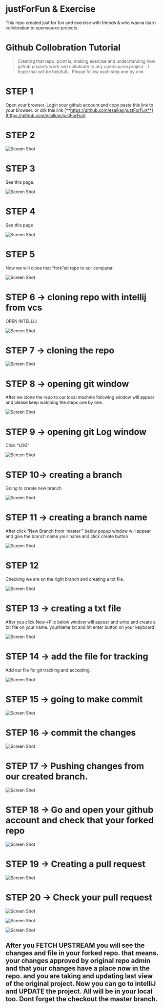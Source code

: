 # justForFun & Exercise
This repo created just for fun and exercise with friends & who wanna learn collobration to opensource projects.



# Github Collobration Tutorial

> Creating that repo, point is; making exercise and understanding how github projects work and collobrate to any opensource project... I hope that will be helpfull...  Please follow each step one by one.
> 

# STEP 1

Open your browser. Login your github account and copy paste this link to your browser.  or clik this link [**https://github.com/esalkan/justForFun**](https://github.com/esalkan/justForFun)

# STEP 2

![Screen Shot](https://github.com/esalkan/justForFun/blob/master/img/1.png)

# STEP 3

See this page.

![Screen Shot](https://github.com/esalkan/justForFun/blob/master/img/2.png)

# STEP 4

See this page

![Screen Shot](https://github.com/esalkan/justForFun/blob/master/img/3.png)

# STEP 5

Now we will clone that “fork”ed repo to our computer.

![Screen Shot](https://github.com/esalkan/justForFun/blob/master/img/4.png)

# STEP 6 → cloning repo with intellij from vcs

OPEN INTELLIJ

![Screen Shot](https://github.com/esalkan/justForFun/blob/master/img/5.png)

# STEP 7 → cloning the repo

![Screen Shot](https://github.com/esalkan/justForFun/blob/master/img/6.png)

# STEP 8 → opening git window

After we clone the repo to our local machine following window will appear and please keep watching the steps one by one.

![Screen Shot](https://github.com/esalkan/justForFun/blob/master/img/7.png)

# STEP 9 → opening git Log window

Click “LOG”

![Screen Shot](https://github.com/esalkan/justForFun/blob/master/img/8.png)

# STEP 10→ creating a branch

Going to create new branch

![Screen Shot](https://github.com/esalkan/justForFun/blob/master/img/9.png)

# STEP 11 → creating a branch name

After click “New Branch from ‘master’” below popup window will appear and give the branch name your name and click create button

![Screen Shot](https://github.com/esalkan/justForFun/blob/master/img/10.png)

# STEP 12

Checking we are on the right branch and creating a txt file.

![Screen Shot](https://github.com/esalkan/justForFun/blob/master/img/11.png)

# STEP 13 → creating a txt file

After you click New→File below window will appear and write and create a txt file on your name. yourName.txt and hit enter button on your keyboard

![Screen Shot](https://github.com/esalkan/justForFun/blob/master/img/12.png)

# STEP 14 → add the file for tracking

Add our file for git tracking and accepting.

![Screen Shot](https://github.com/esalkan/justForFun/blob/master/img/13.png)

# STEP 15 → going to make commit

![Screen Shot](https://github.com/esalkan/justForFun/blob/master/img/14.png)

# STEP 16 → commit the changes

![Screen Shot](https://github.com/esalkan/justForFun/blob/master/img/15.png)

# STEP 17 → Pushing changes from our created branch.

![Screen Shot](https://github.com/esalkan/justForFun/blob/master/img/16.png)

# STEP 18 → Go and open your github account and check that your forked repo

![Screen Shot](https://github.com/esalkan/justForFun/blob/master/img/17.png)

# STEP 19 → Creating a pull request

![Screen Shot](https://github.com/esalkan/justForFun/blob/master/img/18.png)

# STEP 20 → Check your pull request

![Screen Shot](https://github.com/esalkan/justForFun/blob/master/img/19.png)

![Screen Shot](https://github.com/esalkan/justForFun/blob/master/img/20.png)

![Screen Shot](https://github.com/esalkan/justForFun/blob/master/img/21.png)

## After you FETCH UPSTREAM you will see the changes and file in your forked repo. that means. your changes approved by original repo admin and that your changes have a place now in the repo. and you are taking and updating last view of the original project. Now you can go to intelliJ and UPDATE the project. All will be in your local too. Dont forget the checkout the master branch.
